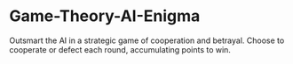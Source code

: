 # Game-Theory-AI-Enigma
Outsmart the AI in a strategic game of cooperation and betrayal. Choose to cooperate or defect each round, accumulating points to win.
